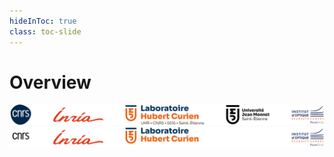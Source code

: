 ```yaml
---
hideInToc: true
class: toc-slide
---
```


# Overview

<TocNG :max-depth="1" />

<img src="./media/logo-bar-inria-iogs.svg" class="logos onlyLight" />
<img src="./media/logo-bar-inria-iogs-darkbg.svg" class="logos onlyDark" />

<!--
- quick story on generative models
    - all map a latent representation into data
- a family of approaches that
    - supposes that latent points are following a velocity field
    - warning, we'll have two terms "Continuous Normalizing Flows" and "Conditional Flow Matching"
    - includes diffusion
- a recent formulation, very flexible and with a closed-form solution
- OT and CFM are much linked, so much that maybe CFM is useless ... or is it the opposite
- question of generalization seems un-trivial
    - ? not so different
    - ? might be over-fitting
    - ? creativity vs generalization
-->
